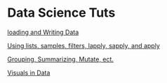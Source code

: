 # Data Science Tuts

[loading and Writing Data](https://htmlpreview.github.io/?https://github.com/jamesK1000011/RModule/blob/master/Intro-to-R-D2.html)

[Using lists, samples, filters, lapply, sapply, and apply](https://htmlpreview.github.io/?https://github.com/jamesK1000011/RModule/blob/master/Intro-to-R_D3.html)

[Grouping, Summarizing, Mutate, ect.](http://htmlpreview.github.io/?https://github.com/jamesK1000011/RModule/blob/master/Intro-to-R_D4.html)

[Visuals in Data](http://htmlpreview.github.io/?https://github.com/jamesK1000011/RModule/blob/master/data/Intro-to-R_D5.html)
